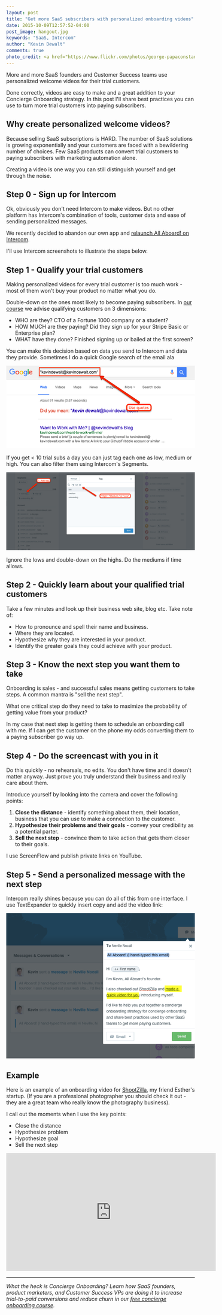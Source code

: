 ```yaml
---
layout: post
title: "Get more SaaS subscribers with personalized onboarding videos"
date: 2015-10-09T12:57:52-04:00
post_image: hangout.jpg
keywords: "SaaS, Intercom"
author: "Kevin Dewalt"
comments: true
photo_credit: <a href="https://www.flickr.com/photos/george-papaconstantinou/">George Papaconstantinou</a>
---
```

More and more SaaS founders and Customer Success teams use personalized welcome videos for their trial customers.

Done correctly, videos are easy to make and a great addition to your Concierge Onboarding strategy. In this post I'll share best practices you can use to turn more trial customers into paying subscribers.

## Why create personalized welcome videos?

Because selling SaaS subscriptions is HARD. The number of SaaS solutions is growing exponentially and your customers are faced with a bewildering number of choices. Few SaaS products can convert trial customers to paying subscribers with marketing automation alone.

Creating a video is one way you can still distinguish yourself and get through the noise.

## Step 0 - Sign up for Intercom

Ok, obviously you don't need Intercom to make videos. But no other platform has Intercom's combination of tools, customer data and ease of sending personalized messages.

We recently decided to abandon our own app and [relaunch All Aboard! on Intercom](http://try.allaboard.io).

I'll use Intercom screenshots to illustrate the steps below.

## Step 1 - Qualify your trial customers

Making personalized videos for every trial customer is too much work - most of them won't buy your product no matter what you do.

Double-down on the ones most likely to become paying subscribers. In [our course](http://try.allaboard.io/concierge.html) we advise qualifying customers on 3 dimensions:

+ WHO are they? CTO of a Fortune 1000 company or a student?
+ HOW MUCH are they paying? Did they sign up for your Stripe Basic or Enterprise plan?
+ WHAT have they done? Finished signing up or bailed at the first screen?

You can make this decision based on data you send to Intercom and data they provide. Sometimes I do a quick Google search of the email ala

![GoogleEmail](/images/google-email.png)

If you get < 10 trial subs a day you can just tag each one as low, medium or high. You can also filter them using Intercom's Segments.

![Tagging](/images/intercom-tag.png)

Ignore the lows and double-down on the highs. Do the mediums if time allows.

## Step 2 - Quickly learn about your qualified trial customers

Take a few minutes and look up their business web site, blog etc. Take note of:

+ How to pronounce and spell their name and business.
+ Where they are located.
+ Hypothesize why they are interested in your product.
+ Identify the greater goals they could achieve with your product.

## Step 3 - Know the next step you want them to take

Onboarding is sales - and successful sales means getting customers to take steps. A common mantra is "sell the next step".

What one critical step do they need to take to maximize the probability of getting value from your product?

In my case that next step is getting them to schedule an onboarding call with me. If I can get the customer on the phone my odds converting them to a paying subscriber go way up.

## Step 4 - Do the screencast with you in it

Do this quickly - no rehearsals, no edits. You don't have time and it doesn't matter anyway. Just prove you truly understand their business and really care about them.

Introduce yourself by looking into the camera and cover the following points:

1. **Close the distance** - identify something about them, their location, business that you can use to make a connection to the customer.
1. **Hypothesize their problems and their goals** - convey your credibility as a potential parter.
1. **Sell the next step** - convince them to take action that gets them closer to their goals.

I use ScreenFlow and publish private links on YouTube.

## Step 5 - Send a personalized message with the next step

Intercom really shines because you can do all of this from one interface. I use TextExpander to quickly insert copy and add the video link:

![messaging](/images/intercom-message.png)

## Example

Here is an example of an onboarding video for [ShootZilla](http://www.shootzilla.com/), my friend Esther's startup. (If you are a professional photographer you should check it out - they are a great team who really know the photography business).

I call out the moments when I use the key points:

+ Close the distance
+ Hypothesize problem
+ Hypothesize goal
+ Sell the next step

<iframe width="560" height="315" src="https://www.youtube.com/embed/OidaKojDYIo" frameborder="0" allowfullscreen></iframe>

---

*What the heck is Concierge Onboarding? Learn how SaaS founders, product marketers, and Customer Success VPs are doing it to increase trial-to-paid conversions and reduce churn in our <a href="http://try.allaboard.io/concierge.html">free concierge onboarding course</a>.*
